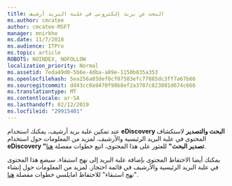 ```yaml
---
title: البحث عن بريد إلكتروني في علبة البريد أرشيف
ms.author: cmcatee
author: cmcatee-MSFT
manager: mnirkhe
ms.date: 11/7/2018
ms.audience: ITPro
ms.topic: article
ROBOTS: NOINDEX, NOFOLLOW
localization_priority: Normal
ms.assetid: 7eda49d0-5b6e-4dba-a89e-1150b835a353
ms.openlocfilehash: 5ea256a03def0cf07503efc77885dc3ff7a67b66
ms.sourcegitcommit: dd43cc0a9470f98b8ef2a3787c823801d674c666
ms.translationtype: MT
ms.contentlocale: ar-SA
ms.lasthandoff: 02/12/2019
ms.locfileid: "29915401"
---
```

عند تمكين علبة بريد أرشيف، يمكنك استخدام **eDiscovery البحث والتصدير** لاستكشاف المحتوى في علبة البريد الرئيسية والأرشيف. لمزيد من المعلومات حول استخدام **eDiscovery "تصدير البحث"** للعثور على هذا المحتوى، اتبع خطوات مفصلة [هنا](https://docs.microsoft.com/office365/securitycompliance/export-search-results).
  
يمكنك أيضا الاحتفاظ المحتوى بإضافة علبة البريد إلى نهج استبقاء. سيضع هذا المحتوى في علبة البريد الرئيسية والأرشيف في قائمة احتجاز. لمزيد من المعلومات حول إنشاء "نهج استبقاء" للاحتفاظ امايلسي خطوات مفصلة [هنا](https://docs.microsoft.com/Office365/securitycompliance/retention-policies).
  

